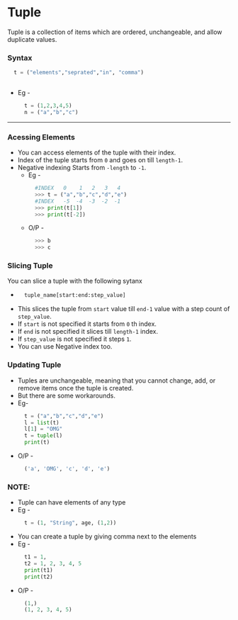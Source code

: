 # Tuple

Tuple is a collection of items which are ordered, unchangeable, and allow duplicate values.

### Syntax 
  ```.py
    t = ("elements","seprated","in", "comma")
    
  ```
  + Eg - 
    ```.py
      t = (1,2,3,4,5)
      n = ("a","b","c")
    ```
---
### Acessing Elements
 
+ You can access elements of the tuple with their index.
+ Index of the tuple starts from ```0``` and goes on till ```length-1```.
+ Negative indexing Starts from ```-length``` to ```-1```.
  + Eg - 
    ```.py
      #INDEX   0    1   2   3   4
      >>> t = ("a","b","c","d","e")
      #INDEX   -5  -4  -3  -2  -1
      >>> print(t[1])
      >>> print(t[-2])      
    ```
  + O/P -
    ```.py
      >>> b
      >>> c      
    ``` 
    
### Slicing Tuple

You can slice a tuple with the following sytanx
+ ```.py
    tuple_name[start:end:step_value]

+ This slices the tuple from ```start``` value till ```end-1``` value with a step count of ```step_value```.
+ If ```start``` is not specified it starts from ```0``` th index.
+ If ```end``` is not specified it slices till ```length-1``` index.
+ If ```step_value``` is not specified it steps ```1```.
+ You can use Negative index too.

### Updating Tuple

+ Tuples are unchangeable, meaning that you cannot change, add, or remove items once the tuple is created.
+ But there are some workarounds.
+ Eg- 
  ```.py
    t = ("a","b","c","d","e")
    l = list(t)
    l[1] = "OMG"
    t = tuple(l)
    print(t)
  ```
+ O/P -
  ```.py
    ('a', 'OMG', 'c', 'd', 'e') 
  ```

### NOTE:
+ Tuple can have elements of any type
+ Eg -
  ```.py
    t = (1, "String", age, (1,2))
+ You can create a tuple by giving comma next to the elements
+ Eg -
  ```.py
    t1 = 1,
    t2 = 1, 2, 3, 4, 5
    print(t1)
    print(t2)
+ O/P - 
  ```.py
    (1,)
    (1, 2, 3, 4, 5)
